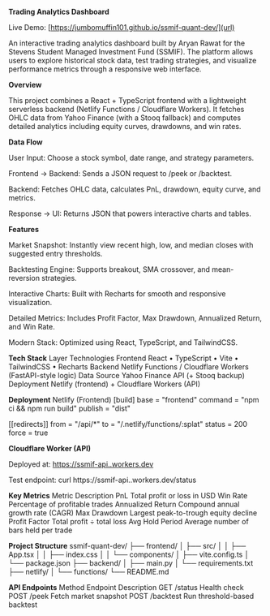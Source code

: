 **Trading Analytics Dashboard**

Live Demo: [https://jumbomuffin101.github.io/ssmif-quant-dev/](url)

An interactive trading analytics dashboard built by Aryan Rawat for the Stevens Student Managed Investment Fund (SSMIF).
The platform allows users to explore historical stock data, test trading strategies, and visualize performance metrics through a responsive web interface.


**Overview**

This project combines a React + TypeScript frontend with a lightweight serverless backend (Netlify Functions / Cloudflare Workers).
It fetches OHLC data from Yahoo Finance (with a Stooq fallback) and computes detailed analytics including equity curves, drawdowns, and win rates.


**Data Flow**

User Input: Choose a stock symbol, date range, and strategy parameters.

Frontend → Backend: Sends a JSON request to /peek or /backtest.

Backend: Fetches OHLC data, calculates PnL, drawdown, equity curve, and metrics.

Response → UI: Returns JSON that powers interactive charts and tables.



**Features**

Market Snapshot: Instantly view recent high, low, and median closes with suggested entry thresholds.

Backtesting Engine: Supports breakout, SMA crossover, and mean-reversion strategies.

Interactive Charts: Built with Recharts for smooth and responsive visualization.

Detailed Metrics: Includes Profit Factor, Max Drawdown, Annualized Return, and Win Rate.

Modern Stack: Optimized using React, TypeScript, and TailwindCSS.


**Tech Stack**
Layer	Technologies
Frontend	React • TypeScript • Vite • TailwindCSS • Recharts
Backend	Netlify Functions / Cloudflare Workers (FastAPI-style logic)
Data Source	Yahoo Finance API (+ Stooq backup)
Deployment	Netlify (frontend) + Cloudflare Workers (API)


**Deployment**
Netlify (Frontend)
[build]
base = "frontend"
command = "npm ci && npm run build"
publish = "dist"

[[redirects]]
from = "/api/*"
to = "/.netlify/functions/:splat"
status = 200
force = true


**Cloudflare Worker (API)**

Deployed at: [https://ssmif-api..workers.dev](https://ssmif-api.ryanrawat.workers.dev/)

Test endpoint:
curl https://ssmif-api..workers.dev/status


**Key Metrics**
Metric	Description
PnL	Total profit or loss in USD
Win Rate	Percentage of profitable trades
Annualized Return	Compound annual growth rate (CAGR)
Max Drawdown	Largest peak-to-trough equity decline
Profit Factor	Total profit ÷ total loss
Avg Hold Period	Average number of bars held per trade


**Project Structure**
ssmif-quant-dev/
├── frontend/
│   ├── src/
│   │   ├── App.tsx
│   │   ├── index.css
│   │   └── components/
│   ├── vite.config.ts
│   └── package.json
├── backend/
│   ├── main.py
│   └── requirements.txt
├── netlify/
│   └── functions/
└── README.md


**API Endpoints**
Method	Endpoint	Description
GET	/status	Health check
POST	/peek	Fetch market snapshot
POST	/backtest	Run threshold-based backtest
